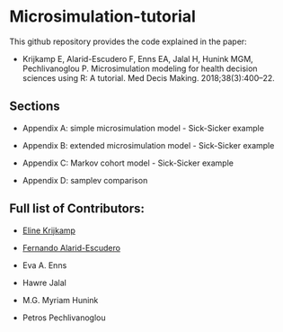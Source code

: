 # Microsimulation-tutorial
This github repository provides the code explained in the paper: 

- Krijkamp E, Alarid-Escudero F, Enns EA, Jalal H, Hunink MGM, Pechlivanoglou P. Microsimulation modeling for health decision sciences using R: A tutorial. Med Decis Making. 2018;38(3):400–22. 

## Sections
- Appendix A: simple microsimulation model - Sick-Sicker example

- Appendix B: extended microsimulation model - Sick-Sicker example

- Appendix C: Markov cohort model - Sick-Sicker example

- Appendix D: samplev comparison

## Full list of Contributors:

  * [Eline Krijkamp](https://github.com/krijkamp)

  * [Fernando Alarid-Escudero](https://github.com/feralaes)

  * Eva A. Enns

  * Hawre Jalal

  * M.G. Myriam Hunink 

  * Petros Pechlivanoglou

